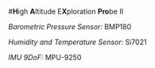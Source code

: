 #**H**igh **A**ltitude E**X**ploration **Pro**be II

*Barometric Pressure Sensor:* BMP180

*Humidity and Temperature Sensor:* Si7021

*IMU 9DoF:* MPU-9250
